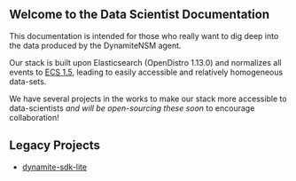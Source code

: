 ## Welcome to the Data Scientist Documentation

This documentation is intended for those who really want to dig deep into the data produced by the DynamiteNSM agent. 

Our stack is built upon Elasticsearch (OpenDistro 1.13.0) and normalizes all events to [ECS 1.5](/guides/for_security_analysts/event_format), leading to easily accessible and relatively homogeneous data-sets.

We have several projects in the works to make our stack more accessible to data-scientists *and will be open-sourcing these soon* to encourage collaboration!

## Legacy Projects

- [dynamite-sdk-lite](https://github.com/DynamiteAI/dynamite-sdk-lite)

